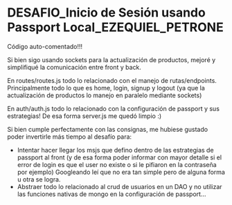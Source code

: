 # DESAFIO_Inicio de Sesión usando Passport Local_EZEQUIEL_PETRONE

Código auto-comentado!!!

Si bien sigo usando sockets para la actualización de productos, mejoré y simplifiqué la comunicación entre front y back.

En routes/routes.js todo lo relacionado con el manejo de rutas/endpoints. Principalmente todo lo que es home, login, signup y logout (ya que la actualización de productos lo manejo en paralelo mediante sockets)

En auth/auth.js todo lo relacionado con la configuración de passport y sus estrategias! De esa forma server.js me quedó limpio :)

Si bien cumple perfectamente con las consignas, me hubiese gustado poder invertirle más tiempo al desafío para:
- Intentar hacer llegar los msjs que defino dentro de las estrategias de passport al front (y de esa forma poder informar con mayor detalle si el error de login es que el user no existe o si le pifiaron en la contraseña por ejemplo) Googleando leí que no era tan simple pero de alguna forma u otra se logra.
- Abstraer todo lo relacionado al crud de usuarios en un DAO y no utilizar las funciones nativas de mongo en la configuración de passport...
